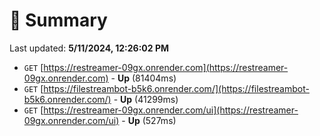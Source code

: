 # 📖 Summary
Last updated: **5/11/2024, 12:26:02 PM**

- `GET` [https://restreamer-09gx.onrender.com](https://restreamer-09gx.onrender.com) - **Up** (81404ms)
- `GET` [https://filestreambot-b5k6.onrender.com/](https://filestreambot-b5k6.onrender.com/) - **Up** (41299ms)
- `GET` [https://restreamer-09gx.onrender.com/ui](https://restreamer-09gx.onrender.com/ui) - **Up** (527ms)
